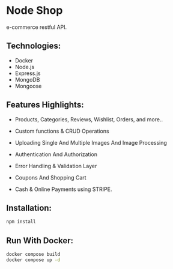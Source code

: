 # Node Shop
e-commerce restful API. 


## Technologies:
- Docker
- Node.js
- Express.js
- MongoDB
- Mongoose


## Features Highlights:

- Products, Categories, Reviews, Wishlist, Orders, and more..


- Custom functions & CRUD Operations


- Uploading Single And Multiple Images And Image Processing


- Authentication And Authorization


- Error Handling & Validation Layer


- Coupons And Shopping Cart


- Cash & Online Payments using STRIPE.


## Installation:
```bash
npm install
```

## Run With Docker:
```bash
docker compose build
docker compose up -d
```
